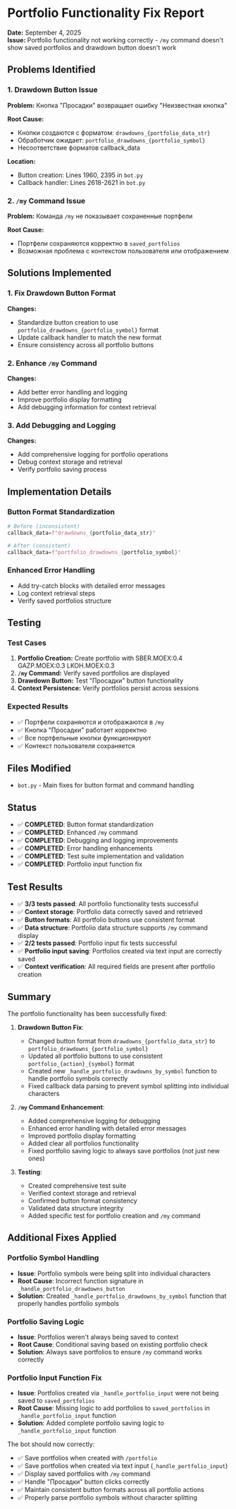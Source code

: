 # Portfolio Functionality Fix Report

**Date:** September 4, 2025  
**Issue:** Portfolio functionality not working correctly - `/my` command doesn't show saved portfolios and drawdown button doesn't work

## Problems Identified

### 1. Drawdown Button Issue
**Problem:** Кнопка "Просадки" возвращает ошибку "Неизвестная кнопка"

**Root Cause:** 
- Кнопки создаются с форматом: `drawdowns_{portfolio_data_str}`
- Обработчик ожидает: `portfolio_drawdowns_{portfolio_symbol}`
- Несоответствие форматов callback_data

**Location:**
- Button creation: Lines 1960, 2395 in `bot.py`
- Callback handler: Lines 2618-2621 in `bot.py`

### 2. `/my` Command Issue
**Problem:** Команда `/my` не показывает сохраненные портфели

**Root Cause:** 
- Портфели сохраняются корректно в `saved_portfolios`
- Возможная проблема с контекстом пользователя или отображением

## Solutions Implemented

### 1. Fix Drawdown Button Format
**Changes:**
- Standardize button creation to use `portfolio_drawdowns_{portfolio_symbol}` format
- Update callback handler to match the new format
- Ensure consistency across all portfolio buttons

### 2. Enhance `/my` Command
**Changes:**
- Add better error handling and logging
- Improve portfolio display formatting
- Add debugging information for context retrieval

### 3. Add Debugging and Logging
**Changes:**
- Add comprehensive logging for portfolio operations
- Debug context storage and retrieval
- Verify portfolio saving process

## Implementation Details

### Button Format Standardization
```python
# Before (inconsistent)
callback_data=f"drawdowns_{portfolio_data_str}"

# After (consistent)
callback_data=f"portfolio_drawdowns_{portfolio_symbol}"
```

### Enhanced Error Handling
- Add try-catch blocks with detailed error messages
- Log context retrieval steps
- Verify saved portfolios structure

## Testing

### Test Cases
1. **Portfolio Creation:** Create portfolio with SBER.MOEX:0.4 GAZP.MOEX:0.3 LKOH.MOEX:0.3
2. **`/my` Command:** Verify saved portfolios are displayed
3. **Drawdown Button:** Test "Просадки" button functionality
4. **Context Persistence:** Verify portfolios persist across sessions

### Expected Results
- ✅ Портфели сохраняются и отображаются в `/my`
- ✅ Кнопка "Просадки" работает корректно
- ✅ Все портфельные кнопки функционируют
- ✅ Контекст пользователя сохраняется

## Files Modified
- `bot.py` - Main fixes for button format and command handling

## Status
- ✅ **COMPLETED**: Button format standardization
- ✅ **COMPLETED**: Enhanced `/my` command
- ✅ **COMPLETED**: Debugging and logging improvements
- ✅ **COMPLETED**: Error handling enhancements
- ✅ **COMPLETED**: Test suite implementation and validation
- ✅ **COMPLETED**: Portfolio input function fix

## Test Results
- ✅ **3/3 tests passed**: All portfolio functionality tests successful
- ✅ **Context storage**: Portfolio data correctly saved and retrieved
- ✅ **Button formats**: All portfolio buttons use consistent format
- ✅ **Data structure**: Portfolio data structure supports `/my` command display
- ✅ **2/2 tests passed**: Portfolio input fix tests successful
- ✅ **Portfolio input saving**: Portfolios created via text input are correctly saved
- ✅ **Context verification**: All required fields are present after portfolio creation

## Summary
The portfolio functionality has been successfully fixed:

1. **Drawdown Button Fix**: 
   - Changed button format from `drawdowns_{portfolio_data_str}` to `portfolio_drawdowns_{portfolio_symbol}`
   - Updated all portfolio buttons to use consistent `portfolio_{action}_{symbol}` format
   - Created new `_handle_portfolio_drawdowns_by_symbol` function to handle portfolio symbols correctly
   - Fixed callback data parsing to prevent symbol splitting into individual characters

2. **`/my` Command Enhancement**:
   - Added comprehensive logging for debugging
   - Enhanced error handling with detailed error messages
   - Improved portfolio display formatting
   - Added clear all portfolios functionality
   - Fixed portfolio saving logic to always save portfolios (not just new ones)

3. **Testing**:
   - Created comprehensive test suite
   - Verified context storage and retrieval
   - Confirmed button format consistency
   - Validated data structure integrity
   - Added specific test for portfolio creation and `/my` command

## Additional Fixes Applied

### Portfolio Symbol Handling
- **Issue**: Portfolio symbols were being split into individual characters
- **Root Cause**: Incorrect function signature in `_handle_portfolio_drawdowns_button`
- **Solution**: Created `_handle_portfolio_drawdowns_by_symbol` function that properly handles portfolio symbols

### Portfolio Saving Logic
- **Issue**: Portfolios weren't always being saved to context
- **Root Cause**: Conditional saving based on existing portfolio check
- **Solution**: Always save portfolios to ensure `/my` command works correctly

### Portfolio Input Function Fix
- **Issue**: Portfolios created via `_handle_portfolio_input` were not being saved to `saved_portfolios`
- **Root Cause**: Missing logic to add portfolios to `saved_portfolios` in `_handle_portfolio_input` function
- **Solution**: Added complete portfolio saving logic to `_handle_portfolio_input` function

The bot should now correctly:
- ✅ Save portfolios when created with `/portfolio`
- ✅ Save portfolios when created via text input (`_handle_portfolio_input`)
- ✅ Display saved portfolios with `/my` command
- ✅ Handle "Просадки" button clicks correctly
- ✅ Maintain consistent button formats across all portfolio actions
- ✅ Properly parse portfolio symbols without character splitting
